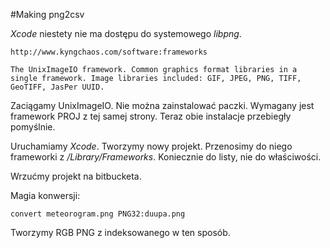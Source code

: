 #Making png2csv

*Xcode* niestety nie ma dostępu do systemowego *libpng*.

	http://www.kyngchaos.com/software:frameworks
	
	The UnixImageIO framework. Common graphics format libraries in a 
	single framework. Image libraries included: GIF, JPEG, PNG, TIFF, 
	GeoTIFF, JasPer UUID.
	
Zaciągamy UnixImageIO. Nie można zainstalować paczki. Wymagany jest framework PROJ z tej samej strony. Teraz obie instalacje przebiegły pomyślnie.

Uruchamiamy *Xcode*. Tworzymy nowy projekt. Przenosimy do niego frameworki z */Library/Frameworks*. Koniecznie do listy, nie do właściwości.

Wrzućmy projekt na bitbucketa.

Magia konwersji:

	convert meteorogram.png PNG32:duupa.png 
	
Tworzymy RGB PNG z indeksowanego w ten sposób.